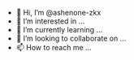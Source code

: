 - 👋 Hi, I’m @ashenone-zkx
- 👀 I’m interested in ...
- 🌱 I’m currently learning ...
- 💞️ I’m looking to collaborate on ...
- 📫 How to reach me ...

<!---
ashenone-zkx/ashenone-zkx is a ✨ special ✨ repository because its `README.md` (this file) appears on your GitHub profile.
You can click the Preview link to take a look at your changes.
--->
